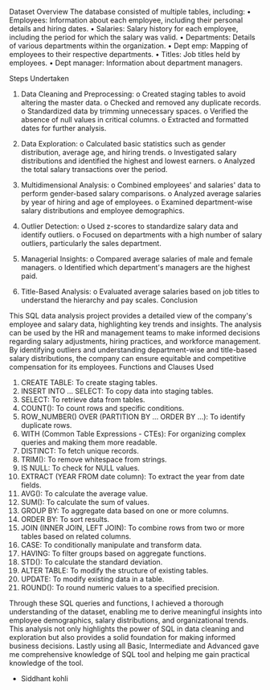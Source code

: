 
Dataset Overview
The database consisted of multiple tables, including:
•	Employees: Information about each employee, including their personal details and hiring dates.
•	Salaries: Salary history for each employee, including the period for which the salary was valid.
•	Departments: Details of various departments within the organization.
•	Dept emp: Mapping of employees to their respective departments.
•	Titles: Job titles held by employees.
•	Dept manager: Information about department managers.

Steps Undertaken
1.	Data Cleaning and Preprocessing:
o	Created staging tables to avoid altering the master data.
o	Checked and removed any duplicate records.
o	Standardized data by trimming unnecessary spaces.
o	Verified the absence of null values in critical columns.
o	Extracted and formatted dates for further analysis.

2.	Data Exploration:
o	Calculated basic statistics such as gender distribution, average age, and hiring trends.
o	Investigated salary distributions and identified the highest and lowest earners.
o	Analyzed the total salary transactions over the period.

3.	Multidimensional Analysis:
o	Combined employees' and salaries' data to perform gender-based salary comparisons.
o	Analyzed average salaries by year of hiring and age of employees.
o	Examined department-wise salary distributions and employee demographics.

4.	Outlier Detection:
o	Used z-scores to standardize salary data and identify outliers.
o	Focused on departments with a high number of salary outliers, particularly the sales department.

5.	Managerial Insights:
o	Compared average salaries of male and female managers.
o	Identified which department's managers are the highest paid.

6.	Title-Based Analysis:
o	Evaluated average salaries based on job titles to understand the hierarchy and pay scales.
Conclusion


This SQL data analysis project provides a detailed view of the company's employee and salary data, highlighting key trends and insights. The analysis can be used by the HR and management teams to make informed decisions regarding salary adjustments, hiring practices, and workforce management. By identifying outliers and understanding department-wise and title-based salary distributions, the company can ensure equitable and competitive compensation for its employees.
Functions and Clauses Used
1.	CREATE TABLE: To create staging tables.
2.	INSERT INTO ... SELECT: To copy data into staging tables.
3.	SELECT: To retrieve data from tables.
4.	COUNT(): To count rows and specific conditions.
5.	ROW_NUMBER() OVER (PARTITION BY ... ORDER BY ...): To identify duplicate rows.
6.	WITH (Common Table Expressions - CTEs): For organizing complex queries and making them more readable.
7.	DISTINCT: To fetch unique records.
8.	TRIM(): To remove whitespace from strings.
9.	IS NULL: To check for NULL values.
10.	EXTRACT (YEAR FROM date column): To extract the year from date fields.
11.	AVG(): To calculate the average value.
12.	SUM(): To calculate the sum of values.
13.	GROUP BY: To aggregate data based on one or more columns.
14.	ORDER BY: To sort results.
15.	JOIN (INNER JOIN, LEFT JOIN): To combine rows from two or more tables based on related columns.
16.	CASE: To conditionally manipulate and transform data.
17.	HAVING: To filter groups based on aggregate functions.
18.	STD(): To calculate the standard deviation.
19.	ALTER TABLE: To modify the structure of existing tables.
20.	UPDATE: To modify existing data in a table.
21.	ROUND(): To round numeric values to a specified precision.

Through these SQL queries and functions, I achieved a thorough understanding of the dataset, enabling me to derive meaningful insights into employee demographics, salary distributions, and organizational trends. This analysis not only highlights the power of SQL in data cleaning and exploration but also provides a solid foundation for making informed business decisions.
Lastly using all Basic, Intermediate and Advanced gave me comprehensive knowledge of SQL tool and helping me gain practical knowledge of the tool.
-	Siddhant kohli

